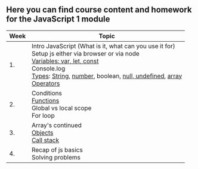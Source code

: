 ## Here you can find course content and homework for the JavaScript 1 module

| Week | Topic | 
| ---- | ----- | 
|1.| Intro JavaScript (What is it, what can you use it for) <br> Setup js either via browser or via node <br> [Variables: var, let, const](week1/readme.md#variables) <br> Console.log <br> [Types](week1/readme.md#Types): [String](week1/readme.md#String), [number](week1/readme.md#Number), boolean, [null, undefined](week1/readme.md#Null--undefined), [array](week1/readme.md#Array) <br> [Operators](week1/readme.md#comparison-operators)
|2.| Conditions <br> [Functions](week2/readme.md#Functions) <br> Global vs local scope <br> For loop 
|3.| Array's continued <br> [Objects](week3/readme.md#Objects) <br> [Call stack](week3/readme.md#Call-stack) 
|4.| Recap of js basics <br> Solving problems 
